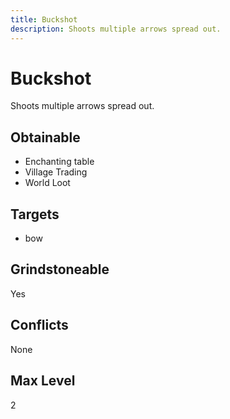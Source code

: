 ```yaml
---
title: Buckshot
description: Shoots multiple arrows spread out.
---
```

# Buckshot
Shoots multiple arrows spread out.
## Obtainable
- Enchanting table
- Village Trading
- World Loot
## Targets
- bow
## Grindstoneable
Yes
## Conflicts
None
## Max Level
2
